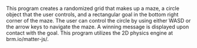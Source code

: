 This program creates a randomized grid that makes up a maze, a circle object that the user controls, and a rectangular goal in the bottom right corner of the maze. The user can control the circle by using either WASD or the arrow keys to navigate the maze. A winning message is displayed upon contact with the goal. This program utilizes the 2D physics engine at brm.io/matter-js/.
